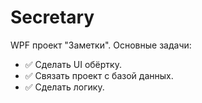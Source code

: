# Secretary
WPF проект "Заметки". 
Основные задачи:  
- ✅ Сделать UI обёртку.
- ✅ Связать проект с базой данных.
- ✅ Сделать логику.
